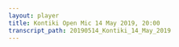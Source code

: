 ```yaml
---
layout: player
title: Kontiki Open Mic 14 May 2019, 20:00
transcript_path: 20190514_Kontiki_14_May_2019
---
```

